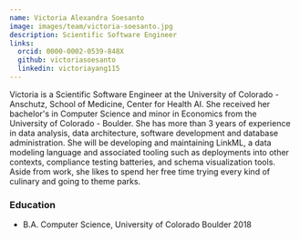 ```yaml
---
name: Victoria Alexandra Soesanto
image: images/team/victoria-soesanto.jpg
description: Scientific Software Engineer
links:
  orcid: 0000-0002-0539-848X  
  github: victoriasoesanto
  linkedin: victoriayang115
---
```


Victoria is a Scientific Software Engineer at the University of Colorado - Anschutz, School of Medicine, Center for Health AI. She received her bachelor's in Computer Science and minor in Economics from the University of Colorado - Boulder. She has more than 3 years of experience in data analysis, data architecture, software development and database administration. She will be developing and maintaining LinkML, a data modeling language and associated tooling such as deployments into other contexts, compliance testing batteries, and schema visualization tools. Aside from work, she likes to spend her free time trying every kind of culinary and going to theme parks.

### Education

- B.A. Computer Science, University of Colorado Boulder 2018

